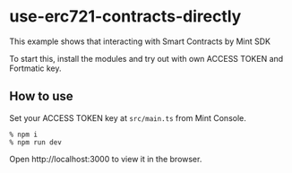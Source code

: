 # use-erc721-contracts-directly

This example shows that interacting with Smart Contracts by Mint SDK

To start this, install the modules and try out with own ACCESS TOKEN and Fortmatic key.

## How to use

Set your ACCESS TOKEN key at `src/main.ts` from Mint Console.

```shell
% npm i
% npm run dev
```

Open http://localhost:3000 to view it in the browser.
